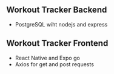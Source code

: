## Workout Tracker Backend

- PostgreSQL wiht nodejs and express

## Workout Tracker Frontend

- React Native and Expo go
- Axios for get and post requests